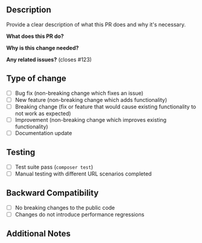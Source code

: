 ## Description

Provide a clear description of what this PR does and why it's necessary.

**What does this PR do?**

<!-- Explain the **details** of your change. What is the problem it solves? -->

**Why is this change needed?**

<!-- Explain the reason for the change. What existing problem does the pull request solve? -->

**Any related issues?** (closes #123)

## Type of change

- [ ] Bug fix (non-breaking change which fixes an issue)
- [ ] New feature (non-breaking change which adds functionality)
- [ ] Breaking change (fix or feature that would cause existing functionality to not work as expected)
- [ ] Improvement (non-breaking change which improves existing functionality)
- [ ] Documentation update

## Testing

- [ ] Test suite pass (`composer test`)
- [ ] Manual testing with different URL scenarios completed

## Backward Compatibility

- [ ] No breaking changes to the public code
- [ ] Changes do not introduce performance regressions

## Additional Notes

<!--Add any additional notes, concerns, or context about the pull request here. -->
